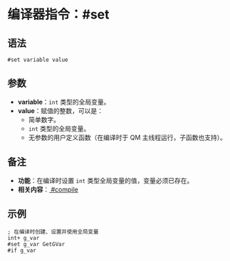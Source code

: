 # 编译器指令：#set

## 语法

```qm
#set variable value
```

## 参数

- **variable**：`int` 类型的全局变量。
- **value**：赋值的整数，可以是：
  - 简单数字。
  - `int` 类型的全局变量。
  - 无参数的用户定义函数（在编译时于 QM 主线程运行，子函数也支持）。

## 备注

- **功能**：在编译时设置 `int` 类型全局变量的值，变量必须已存在。
- **相关内容**：[ #compile](IDP_DIR_COMPILE.html)

## 示例

```qm
; 在编译时创建、设置并使用全局变量
int+ g_var
#set g_var GetGVar
#if g_var
```